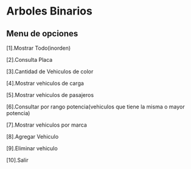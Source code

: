 <h1>Arboles Binarios</h1>
<h2>Menu de opciones</h2>
<p>[1].Mostrar Todo(inorden)<br>
<p>[2].Consulta Placa<br>
<p>[3].Cantidad de Vehiculos de color<br>
<p>[4].Mostrar vehiculos de carga<br>
<p>[5].Mostrar vehiculos de pasajeros<br>
<p>[6].Consultar por rango potencia(vehiculos que tiene la misma o mayor potencia)<br>
<p>[7].Mostrar vehiculos por marca<br>
<p>[8].Agregar Vehiculo<br>
<p>[9].Eliminar vehiculo<br>
<p>[10].Salir<br>